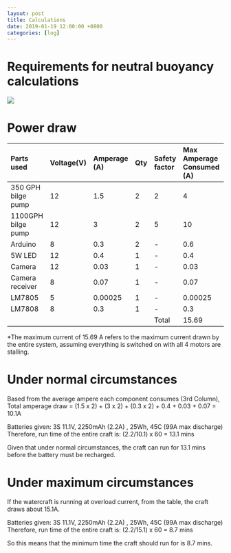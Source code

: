 ```yaml
---
layout: post
title: Calculations
date: 2019-01-19 12:00:00 +0800
categories: [log]
---
```

# Requirements for neutral buoyancy calculations
<img src="/speaalpha18/asset_images/calculations/IMG_6623.jpg"/>

# Power draw

|Parts used| Voltage(V)| Amperage (A)| Qty| Safety factor| Max Amperage Consumed (A)| Max Power Consumption(W)|
|:-|:-|:-|:-|:-|:-|:-|
|350 GPH bilge pump|12|1.5|2|2|4|48|
|1100GPH bilge pump|12|3|2|5|10|120|
|Arduino|8|0.3|2|-|0.6|4.8|
|5W LED|12|0.4|1|-|0.4|5|
|Camera|12|0.03|1|-|0.03|0.84|
|Camera receiver|8|0.07|1|-|0.07|0.056|
|LM7805|5|0.00025|1|-|0.00025|0.00125|
|LM7808|8|0.3|1|-|0.3|2.4|
| | | | |Total|15.69|181.09725|

*The maximum current of 15.69 A refers to the maximum current drawn by the entire system, assuming everything is switched on with all 4 motors are stalling.

# Under normal circumstances
Based from the average ampere each component consumes (3rd Column),
Total amperage draw = (1.5 x 2) + (3 x 2) + (0.3 x 2) + 0.4 + 0.03 + 0.07 = 10.1A

Batteries given: 3S 11.1V, 2250mAh (2.2A) , 25Wh, 45C (99A max discharge)
Therefore, run time of the entire craft is:
(2.2/10.1) x 60 = 13.1 mins

Given that under normal circumstances, the craft can run for 13.1 mins before the battery must be recharged.

# Under maximum circumstances
If the watercraft is running at overload current, from the table, the craft draws about 15.1A.

Batteries given: 3S 11.1V, 2250mAh (2.2A) , 25Wh, 45C (99A max discharge)
Therefore, run time of the entire craft is:
(2.2/15.1) x 60 = 8.7 mins

So this means that the minimum time the craft should run for is 8.7 mins.

